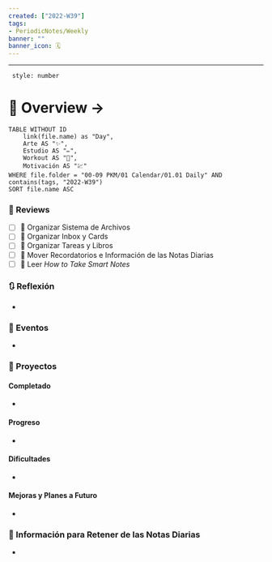 ```yaml
---
created: ["2022-W39"]
tags: 
- PeriodicNotes/Weekly
banner: ""
banner_icon: 🗓️
---
```

___
```toc
 style: number
```
# 🌌 Overview -> 
```dataview
TABLE WITHOUT ID
	link(file.name) as "Day",
	Arte AS "✨",
	Estudio AS "✏️",
	Workout AS "💪",
	Motivación AS "💹"
WHERE file.folder = "00-09 PKM/01 Calendar/01.01 Daily" AND 
contains(tags, "2022-W39")
SORT file.name ASC
```

### 📑 Reviews
- [ ] 🔼 Organizar Sistema de Archivos
- [ ] 🔼 Organizar Inbox y Cards
- [ ] 🔼 Organizar Tareas y Libros
- [ ] 🔼 Mover Recordatorios e Información de las Notas Diarias
- [ ] 🔼 Leer *How to Take Smart Notes*

### 🔃 Reflexión
- 
### 📜 Eventos
- 
### 📃 Proyectos
#### **Completado**
- 
#### **Progreso**
- 
#### **Dificultades**
- 
#### **Mejoras y Planes a Futuro**
- 
### 💾 Información para Retener de las Notas Diarias
- 